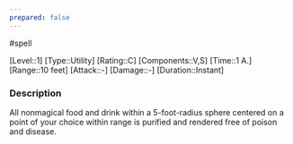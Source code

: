 ```yaml
---
prepared: false
---
```

#spell

[Level::1]
[Type::Utility]
[Rating::C]
[Components::V,S]
[Time::1 A.]
[Range::10 feet]
[Attack::\-]
[Damage::\-]
[Duration::Instant]
### Description

All nonmagical food and drink within a 5-foot-radius sphere centered on a point of your choice within range is purified and rendered free of poison and disease.